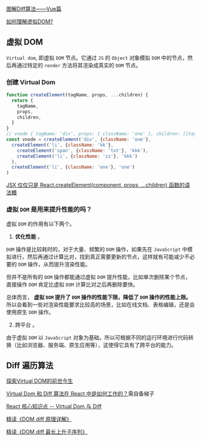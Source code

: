 [图解Diff算法——Vue篇](https://mp.weixin.qq.com/s/8M-pJdKjF6bx5ijtSFKIcw)

[如何理解虚拟DOM?](https://www.zhihu.com/question/29504639)

## 虚拟 DOM

`Virtual dom`, 即虚拟 `DOM` 节点。它通过 `JS` 的 `Object` 对象模拟 `DOM` 中的节点，然后再通过特定的 `render` 方法将其渲染成真实的 `DOM` 节点。

### 创建 Virtual Dom

```javaScript
function createElement(tagName, props, ...children) {
  return {
    tagName,
    props,
    children,
  }
}
// vnode { tagName: 'div', props: { className: 'one' }, children: [{tagName: 'li', props: { className: 'kk', children: [...] }}, children: [{tagName: 'li', props: { className: 'zz', children: ['kkk'] }}] }
const vnode = createElement('div', {className: 'one'},
  createElement('li', {className: 'kk'},
    createElement('span', {className: 'txt'}, 'kkk'),
    createElement('li', {className: 'zz'}, 'kkk')
  ),
  createElement('li', {className: 'one'}, 'one')
)
```

[JSX 仅仅只是 React.createElement(component, props, ...children) 函数的语法糖](https://reactjs.org/docs/jsx-in-depth.html)

### 虚拟 `DOM` 是用来提升性能的吗？

虚拟 `DOM` 的作用有以下两个。

1. **优化性能** 。

`DOM` 操作是比较耗时的，对于大量、频繁的 `DOM` 操作，如果先在 `JavaScript` 中模拟进行，然后再通过计算比对，找到真正需要更新的节点，这样就有可能减少不必要的 `DOM` 操作，从而提升渲染性能。

但并不是所有的 `DOM` 操作都能通过虚拟 `DOM` 提升性能，比如单次删除某个节点，直接操作 `DOM` 肯定比虚拟 `DOM` 计算比对之后再删除要快。

总体而言， **虚拟 `DOM` 提升了 `DOM` 操作的性能下限，降低了 `DOM` 操作的性能上限。** 所以会看到一些对渲染性能要求比较高的场景，比如在线文档、表格编辑，还是会使用原生 `DOM` 操作。

2. 跨平台 。

由于虚拟 `DOM` 以 `JavaScript` 对象为基础，所以可根据不同的运行环境进行代码转换（比如浏览器、服务端、原生应用等），这使得它具有了跨平台的能力。

## Diff 遍历算法

[探索Virtual DOM的前世今生](https://juejin.cn/post/6844903609667321863)

[Virtual Dom 和 Diff 算法在 React 中是如何工作的？](https://medium.com/@gethylgeorge/how-virtual-dom-and-diffing-works-in-react-6fc805f9f84e)需自备梯子

[React 核心知识点 -- Virtual Dom 与 Diff](https://github.com/pfan123/Articles/issues/62)

[精读《DOM diff 原理详解》](https://github.com/ascoders/weekly/blob/master/%E5%89%8D%E6%B2%BF%E6%8A%80%E6%9C%AF/190.%E7%B2%BE%E8%AF%BB%E3%80%8ADOM%20diff%20%E5%8E%9F%E7%90%86%E8%AF%A6%E8%A7%A3%E3%80%8B.md)

[精读《DOM diff 最长上升子序列》](https://github.com/ascoders/weekly/blob/master/%E5%89%8D%E6%B2%BF%E6%8A%80%E6%9C%AF/192.%E7%B2%BE%E8%AF%BB%E3%80%8ADOM%20diff%20%E6%9C%80%E9%95%BF%E4%B8%8A%E5%8D%87%E5%AD%90%E5%BA%8F%E5%88%97%E3%80%8B.md)
